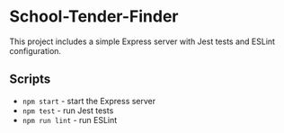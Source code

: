 # School-Tender-Finder

This project includes a simple Express server with Jest tests and ESLint configuration.

## Scripts

- `npm start` - start the Express server
- `npm test` - run Jest tests
- `npm run lint` - run ESLint
